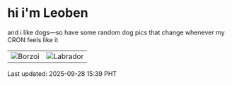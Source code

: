 # hi i'm Leoben

and i like dogs—so have some random dog pics that change whenever my CRON feels like it

|  |  |
|--------|----------|
| ![Borzoi](https://random-dog-vercel.vercel.app/api/random-borzoi?v=1759045185) | ![Labrador](https://random-dog-vercel.vercel.app/api/random-labrador?v=1759045185) |

Last updated: 2025-09-28 15:39 PHT
